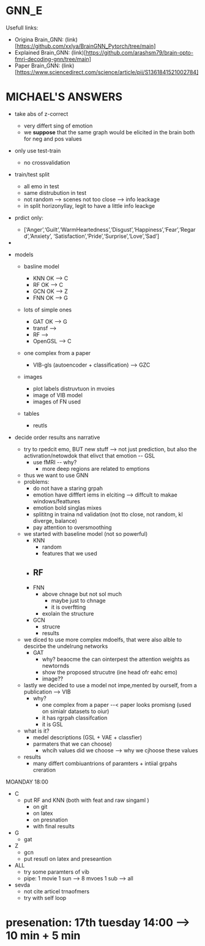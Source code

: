 # GNN_E
Usefull links:
- Origina Brain_GNN: (link)[https://github.com/xxlya/BrainGNN_Pytorch/tree/main]
- Explained Brain_GNN: (link)[https://github.com/arashsm79/brain-opto-fmri-decoding-gnn/tree/main]
- Paper Brain_GNN: (link)[https://www.sciencedirect.com/science/article/pii/S1361841521002784]


# MICHAEL'S ANSWERS
- take abs of z-correct 
    - very differt sing of emotion
    - we **suppose** that the same graph would be elicited in the brain both for neg and pos values
- only use test-train   
    - no crossvalidation
- train/test split  
    - all emo in test
    - same distrubution in test
    - not random --> scenes not too close --> info leackage
    - in split horizonyllay, legit to have a little info leackge
- prdict only:
  - [‘Anger’,‘Guilt’,‘WarmHeartedness’,‘Disgust’,‘Happiness’,‘Fear’,‘Regard’,‘Anxiety’, ‘Satisfaction’,‘Pride’,‘Surprise’,‘Love’,‘Sad’]
-

- models
    - basline model
      - KNN   OK --> C
	  - RF    OK --> C
      - GCN   OK --> Z
      - FNN   OK --> G
    - lots of simple ones
        - GAT   OK --> G
        - transf   --> 
        - RF       --> 
        - OpenGSL  --> C
    - one complex from a paper
        - VIB-gls (autoencoder + classification)  --> GZC


	- images
		- plot labels distruvtuon in mvoies
		- image of VIB model
		- images of FN used
	- tables
		- reutls
  
- decide order results ans narrative

    - try to rpedcit emo, BUT new stuff
    	--> not just prediction, but also the activration/netowdok that elivct that emotion -- GSL
    	- use fMRI -- why? 
    		- more deep regions are related to emptions
    - thus we want to use GNN
    - problems:
    	- do not have a staring grpah
    	- emotion have difffert iems in elciting --> diffcult to makae windows/feattures
    	- emotion bold singlas mixes
    	- splititng in traina nd validation (not tto close, not random, kl diverge, balance)
    	- pay attention to oversmoothing
    - we started with baseline model (not so powerful)
      - KNN 
      	- random
      	- features that we used
      - RF
      	- 
      - FNN
      	- above chnage but not sol much 
      		- maybe just to chnage
      		- it is overftting
      	- exolain the structure
      - GCN
      	- strucre
      	- results
    - we diced to use more complex mdoelfs, that were also alble to descirbe the undelrung networks
        - GAT  
        	- why? beaocme the can ointerpest the attention weights as newtornds
        	- show the proposed strucutre (ine head ofr eahc emo)
        	- image??
    - lastly we decided to use a model not impe,mented by ourself, from a publication --> VIB
    	- why? 
    		- one complex from a paper --< paper looks promisng (used on simialr datasets to oiur)
    		- it has rgrpah classifcation
    		- it is GSL
	- what is it?
		- medel descriptions (GSL + VAE + classfier)
		- parmaters that we can choose)
			- whcih values did we choose --> why we cjhoose these values
	- results
		- many differt combiuantrions of paramters + intiial grpahs creration


MOANDAY 18:00
- C
	- put RF and KNN (both with feat and raw singaml )
		- on git
		- on latex
		- on presnation
		- with final results
- G
	- gat 
- Z
	- gcn
	- put resutl on latex and preseantion
- ALL
	- try some paramters of vib
	- pipe: 1 movie 1 sun --> 8 mvoes 1 sub --> all
- sevda
	- not cite articel trnaofmers
	- try with self loop


# presenation:  17th tuesday 14:00 --> 10 min + 5 min
